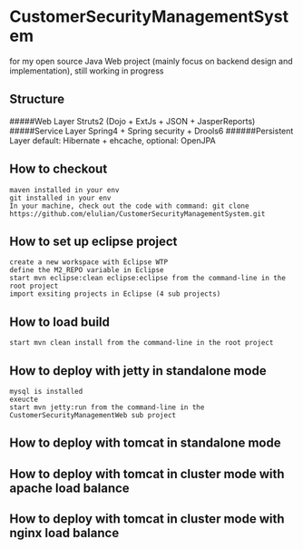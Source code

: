 CustomerSecurityManagementSystem
================================

for my open source Java Web project (mainly focus on backend design and implementation), still working in progress

Structure
--------------------------------
#####Web Layer
Struts2 (Dojo + ExtJs + JSON + JasperReports)
#####Service Layer
Spring4 + Spring security + Drools6
######Persistent Layer
default: Hibernate + ehcache, optional: OpenJPA

How to checkout 
--------------------------------
    maven installed in your env
    git installed in your env
    In your machine, check out the code with command: git clone https://github.com/elulian/CustomerSecurityManagementSystem.git

How to set up eclipse project
--------------------------------
    create a new workspace with Eclipse WTP
    define the M2_REPO variable in Eclipse
    start mvn eclipse:clean eclipse:eclipse from the command-line in the root project
    import exsiting projects in Eclipse (4 sub projects)
    
How to load build
--------------------------------
    start mvn clean install from the command-line in the root project

How to deploy with jetty in standalone mode
--------------------------------
    mysql is installed
    exeucte 
    start mvn jetty:run from the command-line in the CustomerSecurityManagementWeb sub project

How to deploy with tomcat in standalone mode
--------------------------------
    
How to deploy with tomcat in cluster mode with apache load balance
--------------------------------

How to deploy with tomcat in cluster mode with nginx load balance
--------------------------------
